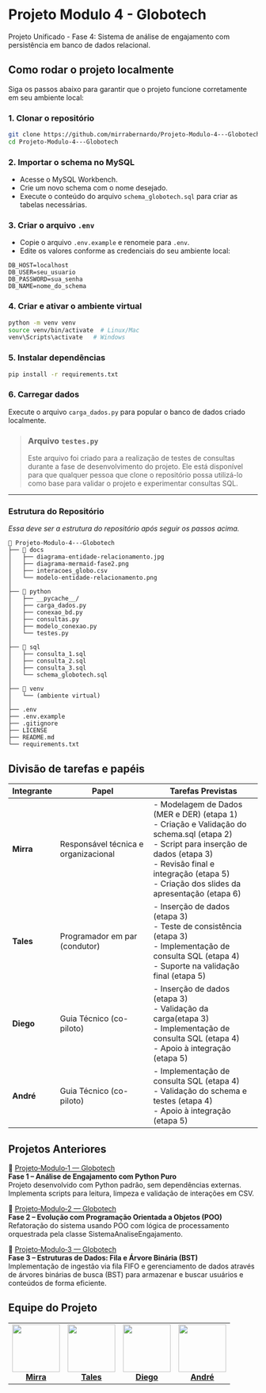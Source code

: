 # Projeto Modulo 4 - Globotech
Projeto Unificado - Fase 4: Sistema de análise de engajamento com persistência em banco de dados relacional.

## Como rodar o projeto localmente

Siga os passos abaixo para garantir que o projeto funcione corretamente em seu ambiente local:

### 1. Clonar o repositório

```bash
git clone https://github.com/mirrabernardo/Projeto-Modulo-4---Globotech
cd Projeto-Modulo-4---Globotech
```

### 2. Importar o schema no MySQL

- Acesse o MySQL Workbench.
- Crie um novo schema com o nome desejado.
- Execute o conteúdo do arquivo `schema_globotech.sql` para criar as tabelas necessárias.

### 3. Criar o arquivo `.env`

- Copie o arquivo `.env.example` e renomeie para `.env`.
- Edite os valores conforme as credenciais do seu ambiente local:

```
DB_HOST=localhost
DB_USER=seu_usuario
DB_PASSWORD=sua_senha
DB_NAME=nome_do_schema
```

### 4. Criar e ativar o ambiente virtual

```bash
python -m venv venv
source venv/bin/activate  # Linux/Mac
venv\Scripts\activate   # Windows
```

### 5. Instalar dependências

```bash
pip install -r requirements.txt
```
### 6. Carregar dados

Execute o arquivo `carga_dados.py` para popular o banco de dados criado localmente.

>### Arquivo `testes.py`
>Este arquivo foi criado para a realização de testes de consultas durante a fase de desenvolvimento do projeto. Ele está disponível para que qualquer pessoa que clone o repositório possa utilizá-lo como base para validar o projeto e experimentar consultas SQL.

---
### Estrutura do Repositório
*Essa deve ser a estrutura do repositório após seguir os passos acima.*

```
📁 Projeto-Modulo-4---Globotech
├── 📁 docs
│   ├── diagrama-entidade-relacionamento.jpg
│   ├── diagrama-mermaid-fase2.png
│   ├── interacoes_globo.csv
│   └── modelo-entidade-relacionamento.png
│
├── 📁 python
│   ├── __pycache__/
│   ├── carga_dados.py
│   ├── conexao_bd.py
│   ├── consultas.py
│   ├── modelo_conexao.py
│   └── testes.py
│
├── 📁 sql
│   ├── consulta_1.sql
│   ├── consulta_2.sql
│   ├── consulta_3.sql
│   └── schema_globotech.sql
│
├── 📁 venv
│   └── (ambiente virtual)
│
├── .env
├── .env.example
├── .gitignore
├── LICENSE
├── README.md
└── requirements.txt

```


## Divisão de tarefas e papéis

| **Integrante** | **Papel**                              | **Tarefas Previstas** |
|----------------|----------------------------------------|------------------------|
| **Mirra**      | Responsável técnica e organizacional   | - Modelagem de Dados (MER e DER) (etapa 1) <br> - Criação e Validação do schema.sql (etapa 2) <br> - Script para inserção de dados (etapa 3) <br> - Revisão final e integração (etapa 5) <br> - Criação dos slides da apresentação (etapa 6) |
| **Tales**      | Programador em par (condutor)          | - Inserção de dados (etapa 3) <br> - Teste de consistência (etapa 3) <br> - Implementação de consulta SQL (etapa 4) <br> - Suporte na validação final (etapa 5) |
| **Diego**      | Guia Técnico (co-piloto)               | - Inserção de dados (etapa 3) <br> - Validação da carga(etapa 3) <br> - Implementação de consulta SQL (etapa 4) <br> - Apoio à integração (etapa 5) |
| **André**      | Guia Técnico (co-piloto)               | - Implementação de consulta SQL (etapa 4) <br> - Validação do schema e testes (etapa 4) <br> - Apoio à integração (etapa 5) |

## Projetos Anteriores

🔗 [Projeto‑Modulo‑1 — Globotech](https://github.com/mirrabernardo/Projeto-Modulo-1---Globotech)  
**Fase 1 – Análise de Engajamento com Python Puro**  
Projeto desenvolvido com Python padrão, sem dependências externas. Implementa scripts para leitura, limpeza e validação de interações em CSV.

🔗 [Projeto‑Modulo‑2 — Globotech](https://github.com/mirrabernardo/Projeto-Modulo-2---Globotech)  
**Fase 2 – Evolução com Programação Orientada a Objetos (POO)**  
Refatoração do sistema usando POO com lógica de processamento orquestrada pela classe SistemaAnaliseEngajamento.

🔗 [Projeto‑Modulo‑3 — Globotech](https://github.com/mirrabernardo/Projeto-Modulo-3---Globotech)  
**Fase 3 – Estruturas de Dados: Fila e Árvore Binária (BST)**  
Implementação de ingestão via fila FIFO e gerenciamento de dados através de árvores binárias de busca (BST) para armazenar e buscar usuários e conteúdos de forma eficiente.


## Equipe do Projeto

<table>
  <tr>
    <td align="center">
      <a href="https://github.com/mirrabernardo">
        <img src="https://github.com/user-attachments/assets/12e2f501-e8a0-41f6-9116-c99a9f579b24" width="96" height="96"><br>
        <strong>Mirra</strong>
      </a>
    </td>
    <td align="center">
      <a href="https://github.com/TalesHonorio">
        <img src="https://github.com/user-attachments/assets/e046c0c6-42bf-454f-b26e-43ce558048a3" width="96" height="96"><br>
        <strong>Tales</strong>
      </a>
    </td>
    <td align="center">
      <a href="https://github.com/Diego-Teixeira-dev">
        <img src="https://github.com/user-attachments/assets/8847641e-31a1-484e-b4f4-3163ce9bfc37" width="96" height="96"><br>
        <strong>Diego</strong>
      </a>
    </td>
    <td align="center">
      <a href="https://github.com/andrelassis">
        <img src="https://github.com/user-attachments/assets/782a64f3-7569-4063-bd26-6e1c0353ca19" width="96" height="96"><br>
        <strong>André</strong>
      </a>
    </td>
  </tr>
</table>

